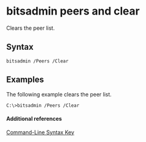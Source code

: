 # bitsadmin peers and clear



Clears the peer list.

## Syntax

```
bitsadmin /Peers /Clear 
```

## <a name="BKMK_examples"></a>Examples

The following example clears the peer list.
```
C:\>bitsadmin /Peers /Clear
```

#### Additional references

[Command-Line Syntax Key](command-line-syntax-key.md)